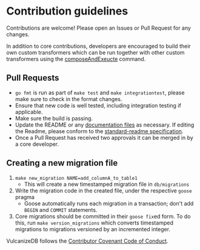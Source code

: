 # Contribution guidelines

Contributions are welcome! Please open an Issues or Pull Request for any changes.

In addition to core contributions, developers are encouraged to build their own custom transformers which
can be run together with other custom transformers using the [composeAndExeucte](../../staging/documentation/composeAndExecute.md) command.

## Pull Requests
- `go fmt` is run as part of `make test` and `make integrationtest`, please make sure to check in the format changes.
- Ensure that new code is well tested, including integration testing if applicable.
- Make sure the build is passing.
- Update the README or any [documentation files](./) as necessary. If editing the Readme, please
conform to the
[standard-readme specification](https://github.com/RichardLitt/standard-readme).
- Once a Pull Request has received two approvals it can be merged in by a core developer.

## Creating a new migration file
1. `make new_migration NAME=add_columnA_to_table1`
    - This will create a new timestamped migration file in `db/migrations`
1. Write the migration code in the created file, under the respective `goose` pragma
    - Goose automatically runs each migration in a transaction; don't add `BEGIN` and `COMMIT` statements.
1. Core migrations should be committed in their `goose fix`ed form. To do this, run `make version_migrations` which
converts timestamped migrations to migrations versioned by an incremented integer.

VulcanizeDB follows the [Contributor Covenant Code of Conduct](https://www.contributor-covenant.org/version/1/4/code-of-conduct).
